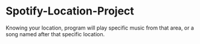 # Spotify-Location-Project
Knowing your location, program will play specific music from that area, or a song named after that specific location.
